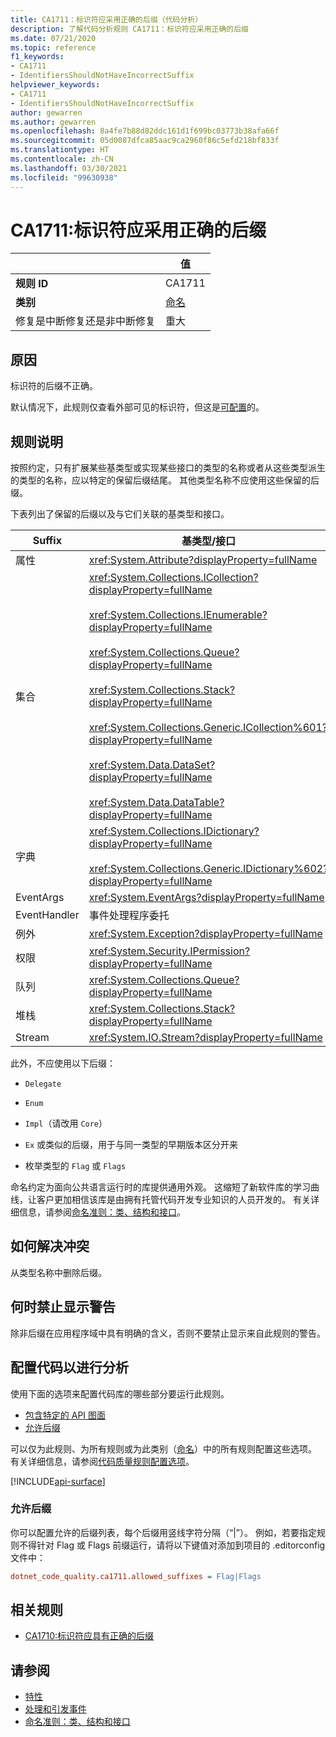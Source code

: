 ```yaml
---
title: CA1711：标识符应采用正确的后缀（代码分析）
description: 了解代码分析规则 CA1711：标识符应采用正确的后缀
ms.date: 07/21/2020
ms.topic: reference
f1_keywords:
- CA1711
- IdentifiersShouldNotHaveIncorrectSuffix
helpviewer_keywords:
- CA1711
- IdentifiersShouldNotHaveIncorrectSuffix
author: gewarren
ms.author: gewarren
ms.openlocfilehash: 8a4fe7b88d82ddc161d1f699bc03773b38afa66f
ms.sourcegitcommit: 05d0087dfca85aac9ca2960f86c5efd218bf833f
ms.translationtype: HT
ms.contentlocale: zh-CN
ms.lasthandoff: 03/30/2021
ms.locfileid: "99630938"
---
```

# <a name="ca1711-identifiers-should-not-have-incorrect-suffix"></a>CA1711:标识符应采用正确的后缀

| | 值 |
|-|-|
| **规则 ID** |CA1711|
| **类别** |[命名](naming-warnings.md)|
| 修复是中断修复还是非中断修复 |重大|

## <a name="cause"></a>原因

标识符的后缀不正确。

默认情况下，此规则仅查看外部可见的标识符，但这是[可配置](#configure-code-to-analyze)的。

## <a name="rule-description"></a>规则说明

按照约定，只有扩展某些基类型或实现某些接口的类型的名称或者从这些类型派生的类型的名称，应以特定的保留后缀结尾。 其他类型名称不应使用这些保留的后缀。

下表列出了保留的后缀以及与它们关联的基类型和接口。

|Suffix|基类型/接口|
|------------|--------------------------|
|属性|<xref:System.Attribute?displayProperty=fullName>|
|集合|<xref:System.Collections.ICollection?displayProperty=fullName><br/><br/><xref:System.Collections.IEnumerable?displayProperty=fullName><br/><br/><xref:System.Collections.Queue?displayProperty=fullName><br/><br/><xref:System.Collections.Stack?displayProperty=fullName><br/><br/><xref:System.Collections.Generic.ICollection%601?displayProperty=fullName><br/><br/><xref:System.Data.DataSet?displayProperty=fullName><br/><br/><xref:System.Data.DataTable?displayProperty=fullName>|
|字典|<xref:System.Collections.IDictionary?displayProperty=fullName><br/><br/><xref:System.Collections.Generic.IDictionary%602?displayProperty=fullName>|
|EventArgs|<xref:System.EventArgs?displayProperty=fullName>|
|EventHandler|事件处理程序委托|
|例外|<xref:System.Exception?displayProperty=fullName>|
|权限|<xref:System.Security.IPermission?displayProperty=fullName>|
|队列|<xref:System.Collections.Queue?displayProperty=fullName>|
|堆栈|<xref:System.Collections.Stack?displayProperty=fullName>|
|Stream|<xref:System.IO.Stream?displayProperty=fullName>|

此外，不应使用以下后缀：

- `Delegate`

- `Enum`

- `Impl`（请改用 `Core`）

- `Ex` 或类似的后缀，用于与同一类型的早期版本区分开来

- 枚举类型的 `Flag` 或 `Flags`

命名约定为面向公共语言运行时的库提供通用外观。 这缩短了新软件库的学习曲线，让客户更加相信该库是由拥有托管代码开发专业知识的人员开发的。 有关详细信息，请参阅[命名准则：类、结构和接口](../../../standard/design-guidelines/names-of-classes-structs-and-interfaces.md)。

## <a name="how-to-fix-violations"></a>如何解决冲突

从类型名称中删除后缀。

## <a name="when-to-suppress-warnings"></a>何时禁止显示警告

除非后缀在应用程序域中具有明确的含义，否则不要禁止显示来自此规则的警告。

## <a name="configure-code-to-analyze"></a>配置代码以进行分析

使用下面的选项来配置代码库的哪些部分要运行此规则。

- [包含特定的 API 图面](#include-specific-api-surfaces)
- [允许后缀](#allow-suffixes)

可以仅为此规则、为所有规则或为此类别（[命名](naming-warnings.md)）中的所有规则配置这些选项。 有关详细信息，请参阅[代码质量规则配置选项](../code-quality-rule-options.md)。

[!INCLUDE[api-surface](~/includes/code-analysis/api-surface.md)]

### <a name="allow-suffixes"></a>允许后缀

你可以配置允许的后缀列表，每个后缀用竖线字符分隔（“|”）。 例如，若要指定规则不得针对 Flag 或 Flags 前缀运行，请将以下键值对添加到项目的 .editorconfig 文件中：

```ini
dotnet_code_quality.ca1711.allowed_suffixes = Flag|Flags
```

## <a name="related-rules"></a>相关规则

- [CA1710:标识符应具有正确的后缀](ca1710.md)

## <a name="see-also"></a>请参阅

- [特性](../../../standard/design-guidelines/attributes.md)
- [处理和引发事件](../../../standard/events/index.md)
- [命名准则：类、结构和接口](../../../standard/design-guidelines/names-of-classes-structs-and-interfaces.md)

